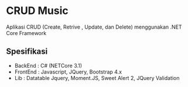 # CRUD Music
Aplikasi CRUD (Create, Retrive , Update, dan Delete) menggunakan .NET Core Framework

## Spesifikasi
* BackEnd : C# (NETCore 3.1)
* FrontEnd : Javascript, JQuery, Bootstrap 4.x
* Lib : Datatable Jquery, Moment.JS, Sweet Alert 2, JQuery Validation
